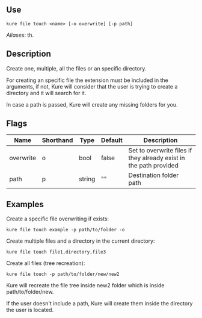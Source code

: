 ## Use

`kure file touch <name> [-o overwrite] [-p path]`

*Aliases*: th.

## Description

Create one, multiple, all the files or an specific directory.

For creating an specific file the extension must be included in the arguments, if not, Kure will consider that the user is trying to create a directory and it will search for it.

In case a path is passed, Kure will create any missing folders for you.

## Flags

|  Name     | Shorthand |     Type      |    Default    |                          Description                              |
|-----------|-----------|---------------|---------------|-------------------------------------------------------------------|
| overwrite | o         | bool          | false         | Set to overwrite files if they already exist in the path provided |
| path      | p         | string        | ""            | Destination folder path                                           |

## Examples

Create a specific file overwriting if exists:
```
kure file touch example -p path/to/folder -o
```

Create multiple files and a directory in the current directory:
```
kure file touch file1,directory,file3
```

Create all files (tree recreation):
```
kure file touch -p path/to/folder/new/new2
```

Kure will recreate the file tree inside new2 folder which is inside path/to/folder/new.

If the user doesn't include a path, Kure will create them inside the directory the user is located.